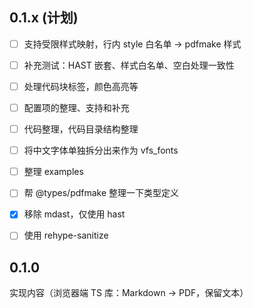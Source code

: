 ## 0.1.x (计划)

- [ ] 支持受限样式映射，行内 style 白名单 → pdfmake 样式
- [ ] 补充测试：HAST 嵌套、样式白名单、空白处理一致性
- [ ] 处理代码块标签，颜色高亮等
- [ ] 配置项的整理、支持和补充
- [ ] 代码整理，代码目录结构整理
- [ ] 将中文字体单独拆分出来作为 vfs_fonts
- [ ] 整理 examples
- [ ] 帮 @types/pdfmake 整理一下类型定义
- [x] 移除 mdast，仅使用 hast
- [ ] 使用 rehype-sanitize


## 0.1.0

实现内容（浏览器端 TS 库：Markdown → PDF，保留文本）

